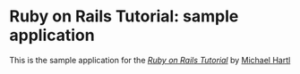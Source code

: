 # Ruby on Rails Tutorial: sample application

This is the sample application for the 
[*Ruby on Rails Tutorial*](http://railstutorial.org/)
by [Michael Hartl](http://michaelhartl.com/)
